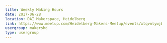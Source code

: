 ```yaml
---
title: Weekly Making Hours
date: 2017-06-28
location: DAI Makerspace, Heidelberg
link: https://www.meetup.com/Heidelberg-Makers-Meetup/events/xtqvnlywjblc/
usergroup: makershd
type: usergroup
---
```

